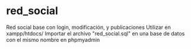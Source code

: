 # red_social
Red social base con login, modificación, y publicaciones 
Utilizar en xampp/htdocs/
Importar el archivo "red_social.sql" en una base de datos con el mismo nombre en phpmyadmin
